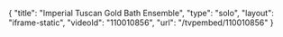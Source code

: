 {
    "title": "Imperial Tuscan Gold Bath Ensemble",
    "type": "solo",
    "layout": "iframe-static",
    "videoId": "110010856",
    "url": "\/tvpembed\/110010856"
}